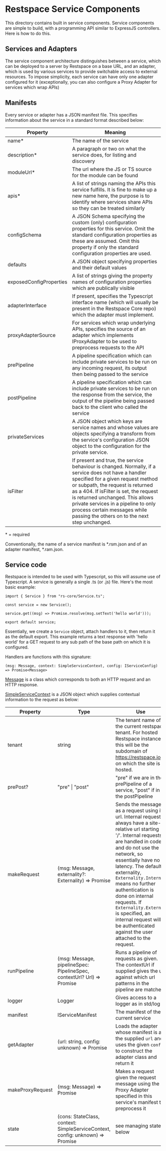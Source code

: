 # Restspace Service Components

This directory contains built in service components. Service components are simple to build, with a programming API similar to ExpressJS controllers. Here is how to do this.

## Services and Adapters
The service component architecture distinguishes between a service, which can be deployed to a server by Restspace on a base URL, and an adapter, which is used by various services to provide switchable access to external resources. To impose simplicity, each service can have only one adapter configured for it (exceptionally, you can also configure a Proxy Adapter for services which wrap APIs)

## Manifests
Every service or adapter has a JSON manifest file. This specifies information about the service in a standard format described below:

|Property|Meaning|
|---|---|
|name*|The name of the service|
|description*|A paragraph or two on what the service does, for listing and discovery|
|moduleUrl*|The url where the JS or TS source for the module can be found|
|apis*|A list of strings naming the APIs this service fulfills. It is fine to make up a new name here, the purpose is to identify where services share APIs so they can be treated similarly|
|configSchema|A JSON Schema specifying the custom (only) configuration properties for this service. Omit the standard configuration properties as these are assumed. Omit this property if only the standard configuration properties are used.|
|defaults|A JSON object specifying properties and their default values|
|exposedConfigProperties|A list of strings giving the property names of configuration properties which are publically visible|
|adapterInterface|If present, specifies the Typescript interface name (which will usually be present in the Restspace Core repo) which the adapter must implement.|
|proxyAdapterSource|For services which wrap underlying APIs, specifies the source of an adapter which implements IProxyAdapter to be used to preprocess requests to the API|
|prePipeline|A pipeline specification which can include private services to be run on any incoming request, its output then being passed to the service|
|postPipeline|A pipeline specification which can include private services to be run on the response from the service, the output of the pipeline being passed back to the client who called the service|
|privateServices|A JSON object which keys are service names and whose values are objects specifying a transform from the service's configuration JSON object to the configuration for the private service.|
|isFilter|If present and true, the service behaviour is changed. Normally, if a service does not have a handler specified for a given request method or subpath, the request is returned as a 404. If isFilter is set, the request is returned unchanged. This allows private services in a pipeline to only process certain messages while passing the others on to the next step unchanged.|

\* = required

Conventionally, the name of a service manifest is *.rsm.json and of an adapter manifest, *.ram.json.

## Service code
Restspace is intended to be used with Typescript, so this will assume use of Typescript. A service is generally a single .ts (or .js) file. Here's the most basic example:

    import { Service } from "rs-core/Service.ts";

    const service = new Service();

    service.get((msg) => Promise.resolve(msg.setText('hello world')));

    export default service;


Essentially, we create a `Service` object, attach handlers to it, then return it as the default export. This example returns a text response with 'hello world' for a GET request to any sub path of the base path on which it is configured.

Handlers are functions with this signature:

    (msg: Message, context: SimpleServiceContext, config: IServiceConfig) => Promise<Message>

[Message](https://github.com/restspace/rs-core/blob/master/Message.ts) is a class which corresponds to both an HTTP request and an HTTP response.

[SimpleServiceContext](https://github.com/restspace/rs-core/blob/master/ServiceContext.ts) is a JSON object which supplies contextual information to the request as below:

|Property|Type|Use|
|---|---|---|
|tenant|string|The tenant name of the current restspace tenant. For hosted Restspace instances, this will be the subdomain of https://restspace.io on which the site is hosted.|
|prePost?|"pre" \| "post"|"pre" if we are in the prePipeline of a service, "post" if in the postPipeline|
|makeRequest|(msg: Message, externality?: Externality) => Promise<Message>|Sends the message as a request using its url. Internal requests always have a site-relative url starting '/'. Internal requests are handled in code and do not use the network, so essentially have no latency. The default externality, `Externality.Internal` means no further authentication is done on internal requests. If `Externality.External` is specified, an internal request will be authenticated against the user attached to the request.|
|runPipeline|(msg: Message, pipelineSpec: PipelineSpec, contextUrl? Url) => Promise<Message>|Runs a pipeline of requests as given. The contextUrl if supplied gives the url against which url patterns in the pipeline are matched.|
|logger|Logger|Gives access to a logger as in std/log|
|manifest|IServiceManifest|The manifest of the current service|
|getAdapter|<T extends IAdapter>(url: string, config: unknown) => Promise<T>|Loads the adapter whose manifest is at the supplied `url` and uses the given `config` to construct the adapter class and return it|
|makeProxyRequest|(msg: Message) => Promise<Message>|Makes a request given the request message using the Proxy Adapter specified in this service's manifest to preprocess it|
|state|<T extends BaseStateClass>(cons: StateClass<T>, context: SimpleServiceContext, config: unknown) => Promise<T>|see managing state below|
